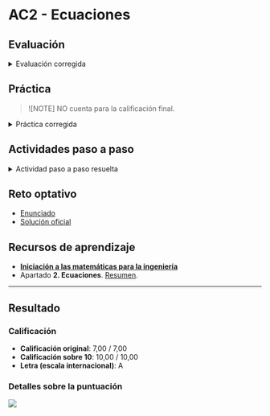 # AC2 - Ecuaciones

## Evaluación

<details>
	<summary>Evaluación corregida</summary>

![](evaluacion.png)
</details>

## Práctica

>![NOTE]
>NO cuenta para la calificación final.

<details>
	<summary>Práctica corregida</summary>

![](practica.png)
</details>

## Actividades paso a paso

<details>
	<summary>Actividad paso a paso resuelta</summary>

![](actividades_paso_a_paso.png)
</details>

## Reto optativo

- [Enunciado](reto_optativo/enunciado.pdf)
- [Solución oficial](reto_optativo/solucion_oficial.pdf)

## Recursos de aprendizaje

- [**Iniciación a las matemáticas para la ingeniería**](https://campus.uoc.edu/autors/MostraPDFMaterialAction.do?id=273914&hash=44d365d71c2f61ac6cb2d049701a0fb93de2211c41e2dcbaed7291589a05a02a)
- Apartado **2. Ecuaciones**. [Resumen](recursos/README.md).

---

## Resultado

### Calificación

- **Calificación original**: 7,00 / 7,00
- **Calificación sobre 10**: 10,00 / 10,00
- **Letra (escala internacional)**: A

### Detalles sobre la puntuación

![](detalles_puntuacion.png)